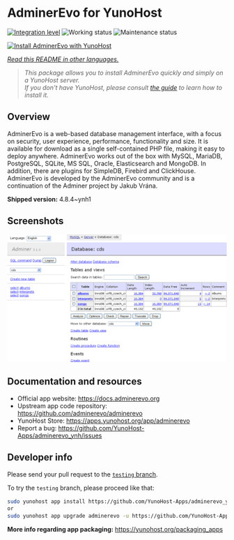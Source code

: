 <!--
N.B.: This README was automatically generated by <https://github.com/YunoHost/apps/tree/master/tools/readme_generator>
It shall NOT be edited by hand.
-->

# AdminerEvo for YunoHost

[![Integration level](https://dash.yunohost.org/integration/adminerevo.svg)](https://ci-apps.yunohost.org/ci/apps/adminerevo/) ![Working status](https://ci-apps.yunohost.org/ci/badges/adminerevo.status.svg) ![Maintenance status](https://ci-apps.yunohost.org/ci/badges/adminerevo.maintain.svg)

[![Install AdminerEvo with YunoHost](https://install-app.yunohost.org/install-with-yunohost.svg)](https://install-app.yunohost.org/?app=adminerevo)

*[Read this README in other languages.](./ALL_README.md)*

> *This package allows you to install AdminerEvo quickly and simply on a YunoHost server.*  
> *If you don't have YunoHost, please consult [the guide](https://yunohost.org/install) to learn how to install it.*

## Overview

AdminerEvo is a web-based database management interface, with a focus on security, user experience, performance, functionality and size. It is available for download as a single self-contained PHP file, making it easy to deploy anywhere. AdminerEvo works out of the box with MySQL, MariaDB, PostgreSQL, SQLite, MS SQL, Oracle, Elasticsearch and MongoDB. In addition, there are plugins for SimpleDB, Firebird and ClickHouse. AdminerEvo is developed by the AdminerEvo community and is a continuation of the Adminer project by Jakub Vrána.

**Shipped version:** 4.8.4~ynh1

## Screenshots

![Screenshot of AdminerEvo](./doc/screenshots/screenshot.png)

## Documentation and resources

- Official app website: <https://docs.adminerevo.org>
- Upstream app code repository: <https://github.com/adminerevo/adminerevo>
- YunoHost Store: <https://apps.yunohost.org/app/adminerevo>
- Report a bug: <https://github.com/YunoHost-Apps/adminerevo_ynh/issues>

## Developer info

Please send your pull request to the [`testing` branch](https://github.com/YunoHost-Apps/adminerevo_ynh/tree/testing).

To try the `testing` branch, please proceed like that:

```bash
sudo yunohost app install https://github.com/YunoHost-Apps/adminerevo_ynh/tree/testing --debug
or
sudo yunohost app upgrade adminerevo -u https://github.com/YunoHost-Apps/adminerevo_ynh/tree/testing --debug
```

**More info regarding app packaging:** <https://yunohost.org/packaging_apps>
